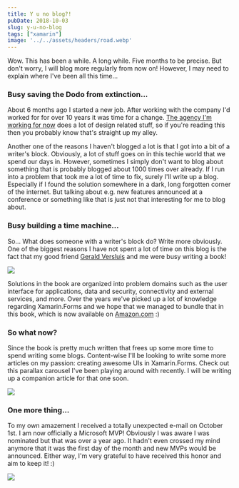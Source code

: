 ```yaml
---
title: Y u no blog?!
pubDate: 2018-10-03
slug: y-u-no-blog
tags: ["xamarin"]
image: '../../assets/headers/road.webp'
---
```


Wow. This has been a while. A long while. Five months to be precise. But don't worry, I will blog more regularly from now on! However, I may need to explain where I've been all this time...

### Busy saving the Dodo from extinction...

About 6 months ago I started a new job. After working with the company I'd worked for for over 10 years it was time for a change. [The agency I'm working for now](https://dotcontrol.com/) does a lot of design related stuff, so if you're reading this then you probably know that's straight up my alley.

Another one of the reasons I haven't blogged a lot is that I got into a bit of a writer's block. Obviously, a lot of stuff goes on in this techie world that we spend our days in. However, sometimes I simply don't want to blog about something that is probably blogged about 1000 times over already. If I run into a problem that took me a lot of time to fix, surely I'll write up a blog. Especially if I found the solution somewhere in a dark, long forgotten corner of the internet. But talking about e.g. new features announced at a conference or something like that is just not that interesting for me to blog about.

### Busy building a time machine...

So... What does someone with a writer's block do? Write more obviously. One of the biggest reasons I have not spent a lot of time on this blog is the fact that my good friend [Gerald Versluis](https://www.verslu.is) and me were busy writing a book! 

![](/images/posts/book.jpg)

Solutions in the book are organized into problem domains such as the user interface for applications, data and security, connectivity and external services, and more. Over the years we've picked up a lot of knowledge regarding Xamarin.Forms and we hope that we managed to bundle that in this book, which is now available on [Amazon.com](https://www.amazon.com/Xamarin-Forms-Solutions-Gerald-Versluis/dp/1484241339/) :)

### So what now?

Since the book is pretty much written that frees up some more time to spend writing some blogs. Content-wise I'll be looking to write some more articles on my passion: creating awesome UIs in Xamarin.Forms. Check out this parallax carousel I've been playing around with recently. I will be writing up a companion article for that one soon. 

![](/images/posts/parallaxcarousel.gif)

### One more thing...

To my own amazement I received a totally unexpected e-mail on October 1st. I am now officially a Microsoft MVP! Obviously I was aware I was nominated but that was over a year ago. It hadn't even crossed my mind anymore that it was the first day of the month and new MVPs would be announced. Either way, I'm very grateful to have received this honor and aim to keep it! :)

![](/images/posts/MVP_Logo_Horizontal_Preferred_Cyan300_RGB_300ppi.png)
